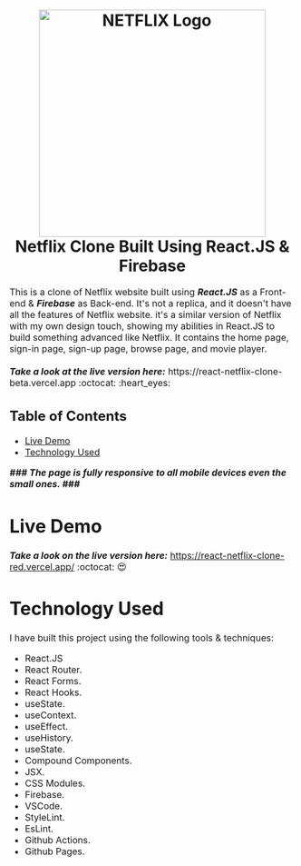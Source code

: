 <h1 align="center">
  <img title="Netflix" src="https://fhsknightlife.com/wp-content/uploads/2020/04/uVASXqvMzyUrAPfSn9pMtxOC7s89ulzdDKBdtqCP.png" alt="NETFLIX Logo" width="400" />
  <br>
  Netflix Clone Built Using React.JS & Firebase
</h1>

<p><font size="3">
  This is a clone of Netflix website built using <strong><em>React.JS</em></strong> as a Front-end & <strong><em>Firebase</em></strong> as Back-end. It's not a replica, and it     doesn't have all the features of Netflix website. it's a similar version of Netflix with my own design touch, showing my abilities in React.JS to build something advanced       like Netflix. It contains the home page, sign-in page, sign-up page, browse page, and movie player.
  <br><br> 
  <strong><em>Take a look at the live version here:</em></strong> https://react-netflix-clone-beta.vercel.app :octocat: :heart_eyes:
</p>

## Table of Contents

-  [Live Demo](#live-demo)
-  [Technology Used](#technology-used)

**_### The page is fully responsive to all mobile devices even the small ones. ###_**

# Live Demo

**_Take a look on the live version here:_** https://react-netflix-clone-red.vercel.app/ :octocat: :heart_eyes:

# Technology Used

I have built this project using the following tools & techniques:

-  React.JS
-  React Router.
-  React Forms.
-  React Hooks.
-  useState.
-  useContext.
-  useEffect.
-  useHistory.
-  useState.
-  Compound Components.
-  JSX.
-  CSS Modules.
-  Firebase.
-  VSCode.
-  StyleLint.
-  EsLint.
-  Github Actions.
-  Github Pages.
